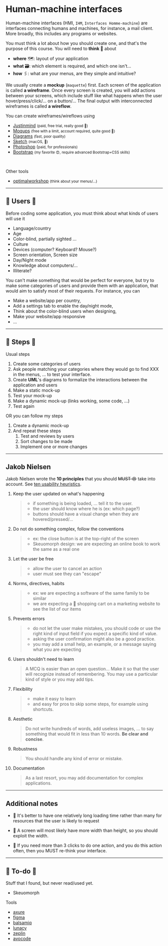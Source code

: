 # Human-machine interfaces

<div class="row row-cols-md-2 mt-4"><div>

Human-machine interfaces (HMI, `IHM`, `Interfaces Homme-machine`) are interfaces connecting humans and machines, for instance, a mail client. More broadly, this includes any programs or websites. 

You must think a lot about how you should create one, and that's the purpose of this course. You will need to **think 🤔** about

* **where** 🗺️: layout of your application
* **what** 🗃️: which element is required, and which one isn't...
* **how** 🖇️: what are your menus, are they simple and intuitive?

We usually create a **mockup** (`maquette`) first. Each screen of the application is called **a wireframe**. Once every screen is created, you will add actions between your screens, which include stuff like what happens when the user hover/press/click/... on a button/... The final output with interconnected wireframes is called **a wireflow**.
</div><div>

You can create wireframes/wireflows using

* [Justinmind](https://www.justinmind.com/) <small>(paid, free trial, really good 🚀)</small>
* [Moqups](https://moqups.com/) <small>(free with a limit, account required, quite good 📌)</small>
* [Diagrams](https://app.diagrams.net/) <small>(fast, poor quality)</small>
* [Sketch](https://www.sketch.com/) <small>(macOS, 👻)</small>
* [Photoshop](https://www.adobe.com/products/photoshop.html) (<small>paid, for professionals)</small>
* [Bootstrap](https://getbootstrap.com/) <small>(my favorite 😍, require advanced Bootstrap+CSS skills)</small>

<br>

Other tools

* [optimalworkshop](https://www.optimalworkshop.com/) <small>(think about your menus/...)</small>
</div></div>

<hr class="sr">

## 👲 Users 👲

<div class="row row-cols-md-2"><div>

Before coding some application, you must think about what kinds of users will use it

* Language/country
* Age
* Color-blind, partially sighted ...
* Culture
* Devices (computer? Keyboard? Mouse?)
* Screen orientation, Screen size
* Day/Night mode
* Knowledge about computers/...
* Illiterate?
</div><div>

You can't make something that would be perfect for everyone, but try to make some categories of users and provide them with an application, that would aim to satisfy most of their requests. For instance, you can

* Make a website/app per country,
* Add a settings tab to enable the day/night mode,
* Think about the color-blind users when designing,
* Make your website/app responsive
* ...
</div></div>

<hr class="sl">

## 📄 Steps 📄

<div class="row row-cols-md-2"><div>

Usual steps

1. Create some categories of users
2. Ask people matching your categories where they would go to find XXX in the menus, ... to test your interface.
3. Create **UML**'s diagrams to formalize the interactions between the application and users
4. Make a static mock-up
5. Test your mock-up
6. Make a dynamic mock-up (links working, some code, ...)
7. Test again
</div><div>

OR you can follow my steps

1. Create a dynamic mock-up
2. And repeat these steps
   1. Test and reviews by users
   2. Sort changes to be made
   3. Implement one or more changes
</div></div>

<hr class="sr">

## Jakob Nielsen

Jakob Nielsen wrote the **10 principles** that you should <s>MUST 😠</s> take into account. See [ten usability heuristics](https://www.nngroup.com/articles/ten-usability-heuristics/).

<div class="row row-cols-md-2"><div>

1. Keep the user updated on what's happening

   > * if something is being loaded, ... tell it to the user.
   > * the user should know where he is (ex: which page?)
   > * buttons should have a visual change when they are hovered/pressed/...

2. Do not do something complex, follow the conventions

   > * ex: the close button is at the top-right of the screen
   > * Skeuomorph design: we are expecting an online book to work the same as a real one

3. Let the user be free

   > * allow the user to cancel an action
   > * user must see they can "escape"

4. Norms, directives, habits

   > * ex: we are expecting a software of the same family to be similar
   > * we are expecting a 🛒 shopping cart on a marketing website to see the list of our items

5. Prevents errors

   > * do not let the user make mistakes, you should code or use the right kind of input field if you expect a specific kind of value.
   > * asking the user confirmation might also be a good practice.
   > * you may add a small help, an example, or a message saying what you are expecting
</div><div>

6. Users shouldn't need to learn

   > A MCQ is easier than an open question... Make it so that the user will recognize instead of remembering. You may use a particular kind of style or you may add tips.

7. Flexibility

   > * make it easy to learn
   > * and easy for pros to skip some steps, for example using shortcuts.

8. Aesthetic

   > Do not write hundreds of words, add useless images, ... to say something that would fit in less than 10 words. **Be clear and concise**.

9. Robustness

   > You should handle any kind of error or mistake.

10. Documentation

    > As a last resort, you may add documentation for complex applications.
</div></div>

<hr class="sl">

## Additional notes

<div class="row row-cols-md-2 mt-3"><div>

* 🤔️ It's better to have one relatively long loading time rather than many for resources that the user is likely to request
</div><div>

* 🦣 A screen will most likely have more width than height, so you should exploit the width.

* 🧼 If you need more than 3 clicks to do one action, and you do this action often, then you MUST re-think your interface.
</div></div>

<hr class="sep-both">

## 👻 To-do 👻

Stuff that I found, but never read/used yet.

<div class="row row-cols-md-2"><div>

* Skeuomorph
</div><div>

Tools

* [axure](https://www.axure.com/)
* [figma](https://www.figma.com/)
* [balsamiq](https://balsamiq.com/)
* [lunacy](https://icons8.com/lunacy)
* [zeplin](https://zeplin.io/)
* [avocode](https://avocode.com/)

</div></div>